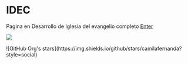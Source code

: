 # IDEC
Pagina en Desarrollo de Iglesia del evangelio completo
<a href="https://iglesia-de-dios-finca-dos.onrender.com/">Enter</a>

<!-- Package -->
<!-- 
"@handlebars/allow-prototype-access": "^1.0.5",
    "bcrypt-nodejs": "0.0.3",
    "connect-flash": "^0.1.1",
    "express": "^4.18.2",
    "express-handlebars": "^6.0.6",
    "express-session": "^1.17.3",
    "mongoose": "^7.0.1",
    "morgan": "^1.10.0",
    "multer": "^1.4.5-lts.1",
    "passport": "^0.6.0",
    "passport-local": "^1.0.0" -->

    
<p align="left">
   <img src="https://img.shields.io/badge/STATUS-EN%20DESAROLLO-green">
</p>
![GitHub Org's stars](https://img.shields.io/github/stars/camilafernanda?style=social)

